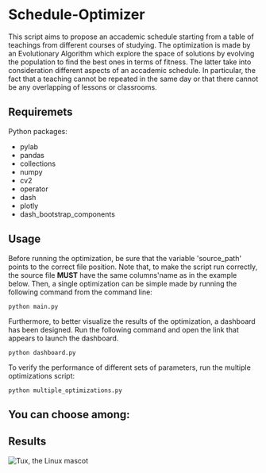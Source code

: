 # Schedule-Optimizer

This script aims to propose an accademic schedule starting from a table of teachings from different courses of studying. The optimization is made by an Evolutionary Algorithm which explore the space of solutions by evolving the population to find the best ones in terms of fitness. The latter take into consideration different aspects of an accademic schedule. In particular, the fact that a teaching cannot be repeated in the same day or that there cannot be any overlapping of lessons or classrooms.
## Requiremets
Python packages:   
- pylab
- pandas
- collections
- numpy
- cv2
- operator
- dash
- plotly
- dash_bootstrap_components

## Usage
Before running the optimization, be sure that the variable 'source_path' points to the correct file position.
Note that, to make the script run correctly, the source file **MUST** have the same columns'name as in the example below. 
Then, a single optimization can be simple made by running the following command from the command line:
```
python main.py
```
Furthermore, to better visualize the results of the optimization, a dashboard has been designed. 
Run the following command and open the link that appears to launch the dashboard.
```
python dashboard.py
```
To verify the performance of different sets of parameters, run the multiple optimizations script:
```
python multiple_optimizations.py
```
You can choose among:
- 

## Results
![Tux, the Linux mascot](/assets/images/tux.png)
